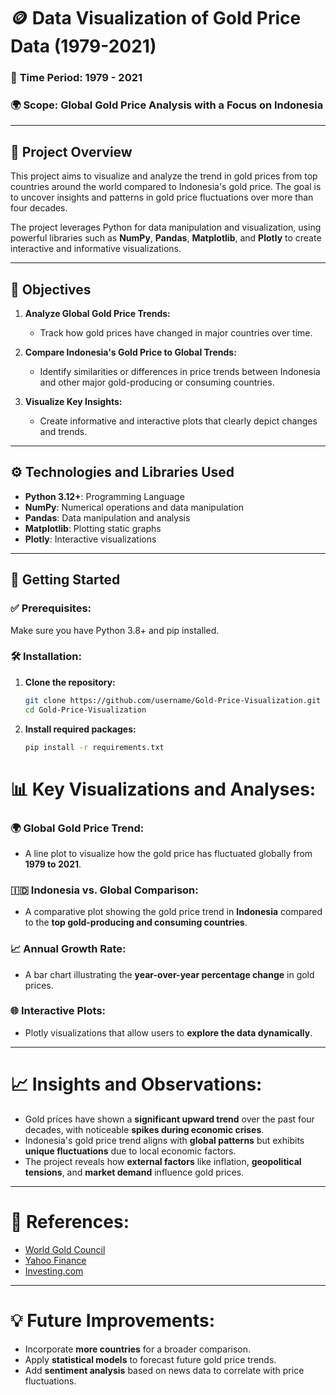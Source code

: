 # 🪙 **Data Visualization of Gold Price Data (1979-2021)**  

### 📅 **Time Period:** 1979 - 2021  
### 🌍 **Scope:** Global Gold Price Analysis with a Focus on Indonesia  

---

## 📖 **Project Overview**  

This project aims to visualize and analyze the trend in gold prices from top countries around the world compared to Indonesia's gold price. The goal is to uncover insights and patterns in gold price fluctuations over more than four decades.  

The project leverages Python for data manipulation and visualization, using powerful libraries such as **NumPy**, **Pandas**, **Matplotlib**, and **Plotly** to create interactive and informative visualizations.  

---

## 🎯 **Objectives**  

1. **Analyze Global Gold Price Trends:**  
   - Track how gold prices have changed in major countries over time.  
   
2. **Compare Indonesia's Gold Price to Global Trends:**  
   - Identify similarities or differences in price trends between Indonesia and other major gold-producing or consuming countries.  

3. **Visualize Key Insights:**  
   - Create informative and interactive plots that clearly depict changes and trends.  

---

## ⚙️ **Technologies and Libraries Used**  

- **Python 3.12+**: Programming Language  
- **NumPy**: Numerical operations and data manipulation  
- **Pandas**: Data manipulation and analysis  
- **Matplotlib**: Plotting static graphs  
- **Plotly**: Interactive visualizations  

---

## 🚀 **Getting Started**  

### ✅ **Prerequisites:**  

Make sure you have Python 3.8+ and pip installed.  

### 🛠️ **Installation:**  

1. **Clone the repository:**  
   ```bash
   git clone https://github.com/username/Gold-Price-Visualization.git
   cd Gold-Price-Visualization
   ```

2. **Install required packages:**  
   ```bash
   pip install -r requirements.txt
   ```
# 📊 **Key Visualizations and Analyses:**

### 🌍 **Global Gold Price Trend:**
- A line plot to visualize how the gold price has fluctuated globally from **1979 to 2021**.

### 🇮🇩 **Indonesia vs. Global Comparison:**
- A comparative plot showing the gold price trend in **Indonesia** compared to the **top gold-producing and consuming countries**.

### 📈 **Annual Growth Rate:**
- A bar chart illustrating the **year-over-year percentage change** in gold prices.

### 🌐 **Interactive Plots:**
- Plotly visualizations that allow users to **explore the data dynamically**.

---

# 📈 **Insights and Observations:**
- Gold prices have shown a **significant upward trend** over the past four decades, with noticeable **spikes during economic crises**.
- Indonesia's gold price trend aligns with **global patterns** but exhibits **unique fluctuations** due to local economic factors.
- The project reveals how **external factors** like inflation, **geopolitical tensions**, and **market demand** influence gold prices.

---

# 📝 **References:**
- [World Gold Council](https://www.gold.org/)  
- [Yahoo Finance](https://finance.yahoo.com/)  
- [Investing.com](https://www.investing.com/)  

---

# 💡 **Future Improvements:**
- Incorporate **more countries** for a broader comparison.
- Apply **statistical models** to forecast future gold price trends.
- Add **sentiment analysis** based on news data to correlate with price fluctuations.


